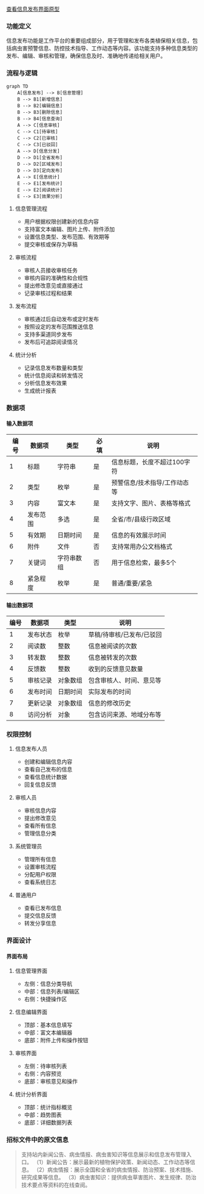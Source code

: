 <a href="/diagrams/prototype/1-3-information-publish.html" target="_blank" rel="noopener noreferrer">查看信息发布界面原型</a>

### 功能定义

信息发布功能是工作平台的重要组成部分，用于管理和发布各类植保相关信息，包括病虫害预警信息、防控技术指导、工作动态等内容。该功能支持多种信息类型的发布、编辑、审核和管理，确保信息及时、准确地传递给相关用户。

### 流程与逻辑

```mermaid
graph TD
    A[信息发布] --> B[信息管理]
    B --> B1[新增信息]
    B --> B2[编辑信息]
    B --> B3[删除信息]
    B --> B4[信息查询]
    A --> C[信息审核]
    C --> C1[待审核]
    C --> C2[已审核]
    C --> C3[已驳回]
    A --> D[信息分发]
    D --> D1[全省发布]
    D --> D2[区域发布]
    D --> D3[定向发布]
    A --> E[信息统计]
    E --> E1[发布统计]
    E --> E2[阅读统计]
    E --> E3[效果分析]
```

1. 信息管理流程
   - 用户根据权限创建新的信息内容
   - 支持富文本编辑、图片上传、附件添加
   - 设置信息类型、发布范围、有效期等
   - 提交审核或保存为草稿

2. 审核流程
   - 审核人员接收审核任务
   - 审核内容的准确性和合规性
   - 提出修改意见或直接通过
   - 记录审核过程和结果

3. 发布流程
   - 审核通过后自动发布或定时发布
   - 按照设定的发布范围推送信息
   - 支持多渠道同步发布
   - 发布后可追踪阅读情况

4. 统计分析
   - 记录信息发布数量和类型
   - 统计信息阅读和转发情况
   - 分析信息发布效果
   - 生成统计报表

### 数据项

#### 输入数据项

| 编号 | 数据项 | 类型 | 必填 | 说明 |
|------|--------|------|------|------|
| 1 | 标题 | 字符串 | 是 | 信息标题，长度不超过100字符 |
| 2 | 类型 | 枚举 | 是 | 预警信息/技术指导/工作动态等 |
| 3 | 内容 | 富文本 | 是 | 支持文字、图片、表格等格式 |
| 4 | 发布范围 | 多选 | 是 | 全省/市/县级行政区域 |
| 5 | 有效期 | 日期时间 | 是 | 信息的有效展示时间 |
| 6 | 附件 | 文件 | 否 | 支持常用办公文档格式 |
| 7 | 关键词 | 字符串数组 | 否 | 用于信息检索，最多5个 |
| 8 | 紧急程度 | 枚举 | 是 | 普通/重要/紧急 |

#### 输出数据项

| 编号 | 数据项 | 类型 | 说明 |
|------|--------|------|------|
| 1 | 发布状态 | 枚举 | 草稿/待审核/已发布/已驳回 |
| 2 | 阅读数 | 整数 | 信息被阅读的次数 |
| 3 | 转发数 | 整数 | 信息被转发的次数 |
| 4 | 反馈数 | 整数 | 收到的反馈意见数量 |
| 5 | 审核记录 | 对象数组 | 包含审核人、时间、意见等 |
| 6 | 发布时间 | 日期时间 | 实际发布的时间 |
| 7 | 更新记录 | 对象数组 | 信息的修改历史 |
| 8 | 访问分析 | 对象 | 包含访问来源、地域分布等 |

### 权限控制

1. 信息发布人员
   - 创建和编辑信息内容
   - 查看自己发布的信息
   - 查看信息统计数据
   - 回复信息反馈

2. 审核人员
   - 审核信息内容
   - 提出修改意见
   - 查看所有信息
   - 管理信息分类

3. 系统管理员
   - 管理所有信息
   - 设置审核流程
   - 分配用户权限
   - 查看系统日志

4. 普通用户
   - 查看已发布信息
   - 提交信息反馈
   - 转发分享信息

### 界面设计

#### 界面布局
1. 信息管理界面
   - 左侧：信息分类导航
   - 中部：信息列表/编辑区
   - 右侧：快捷操作区

2. 信息编辑界面
   - 顶部：基本信息填写
   - 中部：富文本编辑器
   - 底部：附件上传和操作按钮

3. 审核界面
   - 左侧：待审核列表
   - 右侧：内容预览
   - 底部：审核意见和操作

4. 统计分析界面
   - 顶部：统计指标概览
   - 中部：趋势图表
   - 底部：详细数据列表

### 招标文件中的原文信息

> 支持站内新闻公告、病虫情报、病虫害知识等信息展示和信息发布管理入口。
> （1）新闻公告：展示最新的植物保护政策、新闻动态、工作动态等信息。
> （2）病虫情报：展示全国和全省的病虫情报、防治预案、技术措施、研究成果等信息。
> （3）病虫害知识：提供病虫草害图片、发生规律、防治技术要点等资料的在线查阅。 